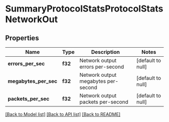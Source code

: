 # SummaryProtocolStatsProtocolStatsNetworkOut

## Properties
Name | Type | Description | Notes
------------ | ------------- | ------------- | -------------
**errors_per_sec** | **f32** | Network output errors per-second | [default to null]
**megabytes_per_sec** | **f32** | Network output megabytes per-second | [default to null]
**packets_per_sec** | **f32** | Network output packets per-second | [default to null]

[[Back to Model list]](../README.md#documentation-for-models) [[Back to API list]](../README.md#documentation-for-api-endpoints) [[Back to README]](../README.md)


